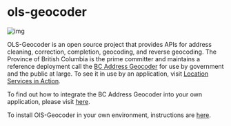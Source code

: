 # ols-geocoder
![img](https://img.shields.io/badge/Lifecycle-Stable-97ca00)

OLS-Geocoder is an open source project that provides APIs for address cleaning, correction, completion, geocoding, and reverse geocoding. The Province of British Columbia is the prime committer and maintains a reference deployment call the [BC Address Geocoder](https://www2.gov.bc.ca/gov/content/data/geographic-data-services/location-services/geocoder) for use by government and the public at large. To see it in use by an application, visit [Location Services in Action](https://ols-demo.apps.gov.bc.ca/index.html).

To find out how to integrate the BC Address Geocoder into your own application, please visit [here](https://github.com/bcgov/ols-geocoder/blob/gh-pages/README.md).

To install OlS-Geocoder in your own environment, instructions are [here](https://github.com/bcgov/ols-geocoder/blob/dev/INSTALL.md).
